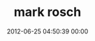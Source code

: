 ---
title: "mark rosch"
date: 2012-06-25 04:50:39 00:00
permalink: /mroschitsch
twitter: ""
likes: [73]
id: 1104
gravatar: "http://www.gravatar.com/avatar/5861373c8eb9e8ad1aaaef0e3579ab80"
---